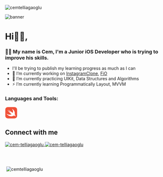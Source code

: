 <p align="left"> <img src="https://komarev.com/ghpvc/?username=cemtelliagaoglu&label=Profile%20views&color=0e75b6&style=flat" alt="cemtelliagaoglu" /> </p>

![banner](https://user-images.githubusercontent.com/61057666/169029838-74df663d-2e62-4d77-bdff-b43f7d63f00f.png)


# Hi👋🏻,
### 🥷🏻 My name is Cem, I'm a Junior iOS Developer who is trying to improve his skills.

- I'll be trying to publish my learning progress as much as I can
- 🔭 I’m currently working on [InstagramClone](https://github.com/cemtelliagaoglu/InstagramClone), [FiO](https://github.com/cemtelliagaoglu/FiO)
- 🌱 I’m currently practicing UIKit, Data Structures and Algorithms
- ⚡ I’m currently learning Programmatically Layout, MVVM


<h3 align="left">Languages and Tools:</h3>
<p align="left"> <a href="https://developer.apple.com/swift/" target="_blank" rel="noreferrer"> <img src="https://raw.githubusercontent.com/devicons/devicon/master/icons/swift/swift-original.svg" alt="swift" width="40" height="40"/> </a> 
</p>

## Connect with me
<p align="left">
<a href="https://linkedin.com/in/cem-telliagaoglu" target="blank"><img align="center" src="https://raw.githubusercontent.com/rahuldkjain/github-profile-readme-generator/master/src/images/icons/Social/linked-in-alt.svg" alt="cem-telliagaoglu" height="30" width="40" />
  </a>
  <a href="mailto:cem.telliagaoglu@gmail.com" target="blank"><img align="center" src="https://cdn.pixabay.com/photo/2019/10/19/17/24/gmail-4561841_960_720.png" alt="cem-telliagaoglu" height="30" width="40" />
  </a>
</p>
<br></br>
<p>&nbsp;<img align="center" src="https://github-readme-stats.vercel.app/api?username=cemtelliagaoglu&show_icons=true&locale=en" alt="cemtelliagaoglu" /></p>


<!--
**cemtelliagaoglu/cemtelliagaoglu** is a ✨ _special_ ✨ repository because its `README.md` (this file) appears on your GitHub profile.

Here are some ideas to get you started:


- 👯 I’m looking to collaborate on ...
- 🤔 I’m looking for help with ...
- 💬 Ask me about ...

- 😄 Pronouns: ...
- ⚡ Fun fact: ...
-->
